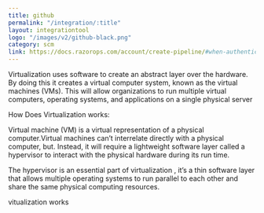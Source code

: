 ```yaml
---
title: github
permalink: "/integration/:title"
layout: integrationtool
logo: "/images/v2/github-black.png"
category: scm
link: https://docs.razorops.com/account/create-pipeline/#when-authenticated-with-github
---
```


Virtualization uses software to create an abstract layer over the hardware. By doing this it creates a virtual computer system, known as the virtual machines (VMs). This will allow organizations to run multiple virtual computers, operating systems, and applications on a single physical server



How Does Virtualization works:

Virtual machine (VM) is a virtual representation of a physical computer.Virtual machines can’t interrelate directly with a physical computer, but. Instead, it will require a lightweight software layer called a hypervisor to interact with the physical hardware during its run time.

The hypervisor is an essential part of virtualization , it’s a thin software layer that allows multiple operating systems to run parallel to each other and share the same physical computing resources.

vitualization works
